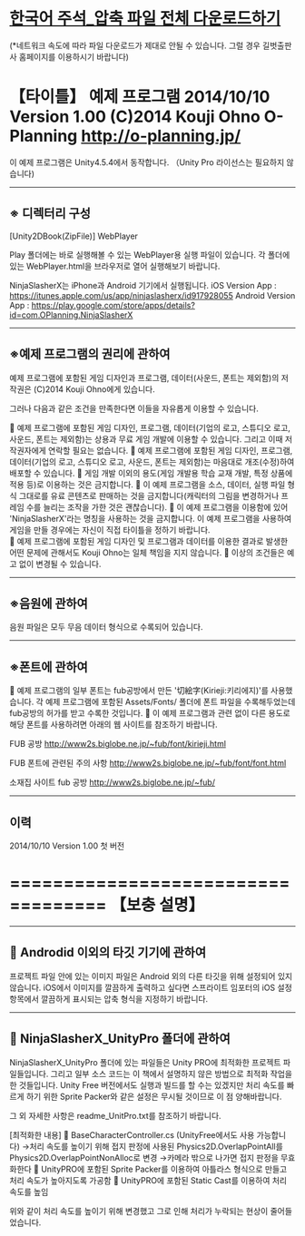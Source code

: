 # [한국어 주석_압축 파일 전체 다운로드하기](https://github.com/gilbutITbook/006779/releases/download/v1.0.1/Unity2DSampleKorean.zip)
(*네트워크 속도에 따라 파일 다운로드가 제대로 안될 수 있습니다. 그럴 경우 길벗출판사 홈페이지를 이용하시기 바랍니다)

【타이틀】
예제 프로그램
2014/10/10 Version 1.00
(C)2014 Kouji Ohno
O-Planning http://o-planning.jp/
============================================================

이 예제 프로그램은 Unity4.5.4에서 동작합니다.
（Unity Pro 라이선스는 필요하지 않습니다)

---------------------------------------
※ 디렉터리 구성
---------------------------------------

<NinjaSlasherX>
  [Unity2DBook(ZipFile)]
	<Play>	     WebPlayer
	<NinjaSlasherX>
	<NinjaSlasherX_UnityPro>
	<Sample1_1>
	<Sample2_0_Tank>
	<Sample2_1_Tank>
	<Sample3_0_RunnerGame>
	<Sample3_1_RunnerGame>
	<Sample4_1_A1_NinjaSlasherX>
	<Sample5_1_A1_NinjaSlasherX>
	<Sample6_1_A1_NinjaSlasherX>
	<Sample6_2_A1_NinjaSlasherX>
	<Sample6_2_B1_NinjaSlasherX>
	<Sample6_3_A1_NinjaSlasherX>
	<Sample7_1_A1_NinjaSlasherX>
	<Sample7_2_A1_NinjaSlasherX>
	<Sample7_3_A1_NinjaSlasherX>
	<Sample7_4_A1_NinjaSlasherX>
	<Sample8_1_A1_NinjaSlasherX>
	<Sample8_2_A1_NinjaSlasherX>
	<Sample8_3_A1_NinjaSlasherX>
	<Sample9_1_A1_NinjaSlasherX>
	<Sample10_1_A1_NinjaSlasherX>
	<Sample11_1_A1_NinjaSlasherX>
	<Sample12_1_A1_NinjaSlasherX>
	<Sample13_1_A1_NinjaSlasherX>


Play 폴더에는 바로 실행해볼 수 있는 WebPlayer용 실행 파일이 있습니다.
각 폴더에 있는 WebPlayer.html을 브라우저로 열어 실행해보기 바랍니다.

NinjaSlasherX는 iPhone과 Android 기기에서 실행됩니다.
  iOS Version App	:
  https://itunes.apple.com/us/app/ninjaslasherx/id917928055
  Android Version App	:
  https://play.google.com/store/apps/details?id=com.OPlanning.NinjaSlasherX


---------------------------------------
※예제 프로그램의 권리에 관하여
---------------------------------------
예제 프로그램에 포함된 게임 디자인과 프로그램, 데이터(사운드, 폰트는 제외함)의 저작권은 (C)2014 Kouji Ohno에게 있습니다.

그러나 다음과 같은 조건을 만족한다면 이들을 자유롭게 이용할 수 있습니다.

	예제 프로그램에 포함된 게임 디자인, 프로그램, 데이터(기업의 로고, 스튜디오 로고, 사운드, 폰트는 제외함)는 상용과 무료 게임 개발에 이용할 수 있습니다. 그리고 이때 저작권자에게 연락할 필요는 없습니다.
	예제 프로그램에 포함된 게임 디자인, 프로그램, 데이터(기업의 로고, 스튜디오 로고, 사운드, 폰트는 제외함)는 마음대로 개조(수정)하여 배포할 수 있습니다.
	게임 개발 이외의 용도(게임 개발용 학습 교재 개발, 특정 상품에 적용 등)로 이용하는 것은 금지합니다.
	이 예제 프로그램을 소스, 데이터, 실행 파일 형식 그대로를 유료 콘텐츠로 판매하는 것을 금지합니다(캐릭터의 그림을 변경하거나 프레임 수를 늘리는 조작을 가한 것은 괜찮습니다).
	이 예제 프로그램을 이용함에 있어  'NinjaSlasherX'라는 명칭을 사용하는 것을 금지합니다. 이 예제 프로그램을 사용하여 게임을 만들 경우에는 자신이 직접 타이틀을 정하기 바랍니다.  
	예제 프로그램에 포함된 게임 디자인 및 프로그램과 데이터를 이용한 결과로 발생한 어떤 문제에 관해서도 Kouji Ohno는 일체 책임을 지지 않습니다.
	이상의 조건들은 예고 없이 변경될 수 있습니다.



---------------------------------------
※음원에 관하여
---------------------------------------
음원 파일은 모두 무음 데이터 형식으로 수록되어 있습니다.


---------------------------------------
※폰트에 관하여
---------------------------------------
	예제 프로그램의 일부 폰트는 fub공방에서 만든 '切絵字(Kirieji:키리에지)'를 사용했습니다. 각 예제 프로그램에 포함된 Assets/Fonts/ 폴더에 폰트 파일을 수록해두었는데 fub공방의 허가를 받고 수록한 것입니다.
	이 예제 프로그램과 관련 없이 다른 용도로 해당 폰트를 사용하려면 아래의 웹 사이트를 참조하기 바랍니다.

FUB 공방
http://www2s.biglobe.ne.jp/~fub/font/kirieji.html

FUB 폰트에 관련된 주의 사항
http://www2s.biglobe.ne.jp/~fub/font/font.html

소재집 사이트 fub 공방
http://www2s.biglobe.ne.jp/~fub/



---------------------------------------
이력
---------------------------------------
2014/10/10 Version 1.00 첫 버전

===================================
【보충 설명】
===================================

-----------------------------------
 Androdid 이외의 타깃 기기에 관하여
-----------------------------------
프로젝트 파일 안에 있는 이미지 파일은 Android 외의 다른 타깃을 위해 설정되어 있지 않습니다.
iOS에서 이미지를 깔끔하게 출력하고 싶다면 스프라이트 임포터의 iOS 설정 항목에서 깔끔하게 표시되는 압축 형식을 지정하기 바랍니다.

-----------------------------------
 NinjaSlasherX_UnityPro 폴더에 관하여
-----------------------------------
NinjaSlasherX_UnityPro 폴더에 있는 파일들은 Unity PRO에 최적화한 프로젝트 파일들입니다. 그리고 일부 소스 코드는 이 책에서 설명하지 않은 방법으로 최적화 작업을 한 것들입니다. Unity Free 버전에서도 실행과 빌드를 할 수는 있겠지만 처리 속도를 빠르게 하기 위한 Sprite Packer와 같은 설정은 무시될 것이므로 이 점 양해바랍니다.

그 외 자세한 사항은 readme_UnitPro.txt를 참조하기 바랍니다.


[최적화한 내용]
	BaseCharacterController.cs  (UnityFree에서도 사용 가능합니다)
→처리 속도를 높이기 위해 접지 판정에 사용된 Physics2D.OverlapPointAll를 Physics2D.OverlapPointNonAlloc로 변경
→카메라 밖으로 나가면 접지 판정을 무효화한다
	UnityPRO에 포함된 Sprite Packer를 이용하여 아틀라스 형식으로 만들고 처리 속도가 높아지도록 가공함
	UnityPRO에 포함된 Static Cast를 이용하여 처리 속도를 높임

위와 같이 처리 속도를 높이기 위해 변경했고 그로 인해 처리가 누락되는 현상이 줄어들었습니다.
